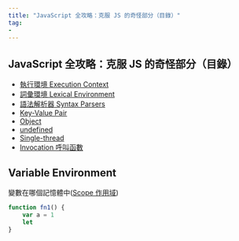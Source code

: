 ```yaml
---
title: "JavaScript 全攻略：克服 JS 的奇怪部分（目錄）"
tag: 
- 
---
```


##  JavaScript 全攻略：克服 JS 的奇怪部分（目錄）


- [執行環境 Execution Context](執行環境%20Execution%20Context.md)
- [詞彙環境 Lexical Environment](詞彙環境%20Lexical%20Environment.md)
- [語法解析器 Syntax Parsers](語法解析器%20Syntax%20Parsers.md)
- [Key-Value Pair](Key-Value%20Pair.md)
- [Object](Object.md)
- [undefined](undefined.md)
- [Single-thread](Single-thread.md)
- [Invocation 呼叫函數](Invocation%20呼叫函數.md)


## Variable Environment
變數在哪個記憶體中([Scope 作用域](Scope%20作用域.md))
```js
function fn1() {
	var a = 1
	let 
}
```

